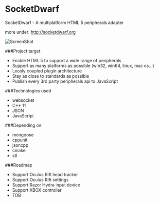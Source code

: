 SocketDwarf
===========

SocketDwarf - A multiplatform HTML 5 peripherals adapter

more under: http://socketdwarf.org

![ScreenShot](https://raw.github.com/motmot80/SocketDwarf/dev/src/Dwarfs/MasterDwarf/logo.png)

###Project target
* Enable HTML 5 to support a wide range of peripherals
* Support as many platforms as possible (win32, win64, linux, mac os...)
* Loosly coupled plugin architecture
* Stay as close to standards as possible
* Publish every 3rd party peripherals api to JavaScript

###Technologies used
* websocket
* C++ 11
* JSON
* JavaScript

###Depending on
* mongoose
* cppunit
* jsoncpp
* cmake
* stl

###Roadmap
* Support Oculus Rift head tracker
* Support Oculus Rift settings
* Support Razor Hydra input device
* Support XBOX controller
* TDB
